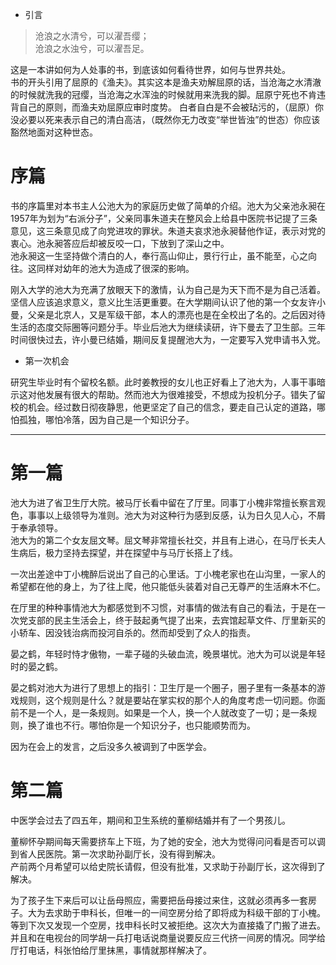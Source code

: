 - 引言

>沧浪之水清兮，可以濯吾缨；  
>沧浪之水浊兮，可以濯吾足。  



这是一本讲如何为人处事的书，到底该如何看待世界，如何与世界共处。  
书的开头引用了屈原的《渔夫》。其实这本是渔夫劝解屈原的话，当沧海之水清澈的时候就洗我的冠缨，当沧海之水浑浊的时候就用来洗我的脚。屈原宁死也不肯违背自己的原则，而渔夫劝屈原应审时度势。
白者自白是不会被玷污的，（屈原）你没必要以死来表示自己的清白高洁，（既然你无力改变“举世皆浊”的世态）你应该豁然地面对这种世态。

# 序篇

书的序篇里对本书主人公池大为的家庭历史做了简单的介绍。池大为父亲池永昶在1957年为划为“右派分子”，父亲同事朱道夫在整风会上给县中医院书记提了三条意见，这三条意见成了向党进攻的罪状。朱道夫哀求池永昶替他作证，表示对党的衷心。池永昶答应后却被反咬一口，下放到了深山之中。  
池永昶这一生坚持做个清白的人，奉行高山仰止，景行行止，虽不能至，心之向往。这同样对幼年的池大为造成了很深的影响。  


刚入大学的池大为充满了放眼天下的激情，认为自己是为天下而不是为自己活着。坚信人应该追求意义，意义比生活更重要。在大学期间认识了他的第一个女友许小曼，父亲是北京人，又是军级干部，本人的漂亮也是在全校出了名的。之后因对待生活的态度交际圈等问题分手。毕业后池大为继续读研，许下曼去了卫生部。三年时间很快过去，许小曼已结婚，期间反复提醒池大为，一定要写入党申请书入党。


- 第一次机会    

研究生毕业时有个留校名额。此时姜教授的女儿也正好看上了池大为，人事干事暗示这对他发展有很大的帮助。然而池大为很难接受，不想成为投机分子。错失了留校的机会。经过数日彻夜静思，他更坚定了自己的信念，要走自己认定的道路，哪怕孤独，哪怕冷落，因为自己是一个知识分子。

***

# 第一篇   
池大为进了省卫生厅大院。被马厅长看中留在了厅里。同事丁小槐非常擅长察言观色，事事以上级领导为准则。池大为对这种行为感到反感，认为日久见人心，不屑于奉承领导。  
池大为的第二个女友屈文琴。屈文琴非常擅长社交，并且有上进心，在马厅长夫人生病后，极力坚持去探望，并在探望中与马厅长搭上了线。

一次出差途中丁小槐醉后说出了自己的心里话。丁小槐老家也在山沟里，一家人的希望都在他的身上，为了往上爬，他只能低头装着对自己无尊严的生活麻木不仁。

在厅里的种种事情池大为都感觉到不习惯，对事情的做法有自己的看法，于是在一次党支部的民主生活会上，终于鼓起勇气提了出来，去宾馆起草文件、厅里新买的小轿车、因没钱治病而投河自杀的。然而却受到了众人的指责。

晏之鹤，年轻时恃才傲物，一辈子碰的头破血流，晚景堪忧。池大为可以说是年轻时的晏之鹤。

晏之鹤对池大为进行了思想上的指引：卫生厅是一个圈子，圈子里有一条基本的游戏规则，这个规则是什么？就是要站在掌实权的那个人的角度考虑一切问题。你面前不是一个人，是一条规则。如果是一个人，换一个人就改变了一切；是一条规则，换了谁也不行。哪怕你是一个知识分子，也只能顺势而为。

因为在会上的发言，之后没多久被调到了中医学会。

# 第二篇
中医学会过去了四五年，期间和卫生系统的董柳结婚并有了一个男孩儿。

董柳怀孕期间每天需要挤车上下班，为了她的安全，池大为觉得问问看是否可以调到省人民医院。第一次求助孙副厅长，没有得到解决。  
产前两个月希望可以给史院长请假，但没有批准，又求助于孙副厅长，这次得到了解决。  

为了孩子生下来后可以让岳母照应，需要把岳母接过来住，这就必须再多一套房子。大为去求助于申科长，但唯一的一间空房分给了即将成为科级干部的丁小槐。  
等到下次又发现一个空房，找申科长时又被拒绝。这次大为直接撬了门搬了进去。并且和在电视台的同学胡一兵打电话说商量说要反应三代挤一间房的情况。同学给厅打电话，科张怕给厅里抹黑，事情就那样解决了。














